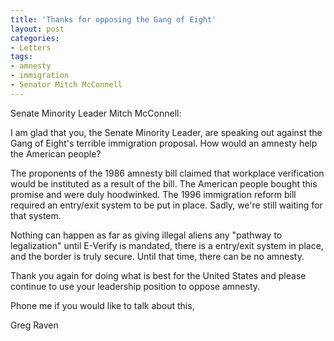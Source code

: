 ```yaml
---
title: 'Thanks for opposing the Gang of Eight'
layout: post
categories:
- Letters
tags:
- amnesty
- immigration
- Senator Mitch McConnell
---
```


Senate Minority Leader Mitch McConnell:

I am glad that you, the Senate Minority Leader, are speaking out against the Gang of Eight's terrible immigration proposal. How would an amnesty help the American people?  
  
The proponents of the 1986 amnesty bill claimed that workplace verification would be instituted as a result of the bill. The American people bought this promise and were duly hoodwinked. The 1996 immigration reform bill required an entry/exit system to be put in place. Sadly, we're still waiting for that system.

Nothing can happen as far as giving illegal aliens any "pathway to legalization" until E-Verify is mandated, there is a entry/exit system in place, and the border is truly secure. Until that time, there can be no amnesty.

Thank you again for doing what is best for the United States and please continue to use your leadership position to oppose amnesty.

Phone me if you would like to talk about this,

Greg Raven